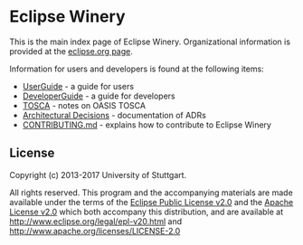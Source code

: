 # Eclipse Winery

This is the main index page of Eclipse Winery.
Organizational information is provided at the [eclipse.org page](http://eclipse.org/winery/).

Information for users and developers is found at the following items:

- [UserGuide](user/) - a guide for users
- [DeveloperGuide](dev/) - a guide for developers
- [TOSCA](tosca/) - notes on OASIS TOSCA
- [Architectural Decisions](adr/) - documentation of ADRs
- [CONTRIBUTING.md](https://github.com/eclipse/winery/blob/master/CONTRIBUTING.md) - explains how to contribute to Eclipse Winery

## License

Copyright (c) 2013-2017 University of Stuttgart.

All rights reserved. This program and the accompanying materials
are made available under the terms of the [Eclipse Public License v2.0]
and the [Apache License v2.0] which both accompany this distribution,
and are available at http://www.eclipse.org/legal/epl-v20.html
and http://www.apache.org/licenses/LICENSE-2.0

 [Apache License v2.0]: http://www.apache.org/licenses/LICENSE-2.0.html
 [Eclipse Public License v2.0]: http://www.eclipse.org/legal/epl-v20.html
